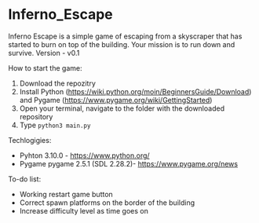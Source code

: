 # Inferno_Escape
Inferno Escape is a simple game of escaping from a skyscraper that has started to burn on top of the building. Your mission is to run down and survive.
Version - v0.1 

How to start the game:
1. Download the repozitry
2. Install Python (https://wiki.python.org/moin/BeginnersGuide/Download) and Pygame (https://www.pygame.org/wiki/GettingStarted)
3. Open your terminal, navigate to the folder with the downloaded repository
4. Type `python3 main.py`

Techlogigies: 
* Pyhton 3.10.0 - https://www.python.org/
* Pygame pygame 2.5.1 (SDL 2.28.2)- https://www.pygame.org/news

To-do list:
* Working restart game button
* Correct spawn platforms on the border of the building
* Increase difficulty level as time goes on
